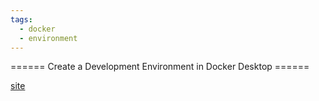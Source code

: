 ```yaml
---
tags:
  - docker
  - environment
---
```


====== Create a Development Environment in Docker Desktop ======


[site](https://thenewstack.io/create-a-development-environment-in-docker-desktop)
